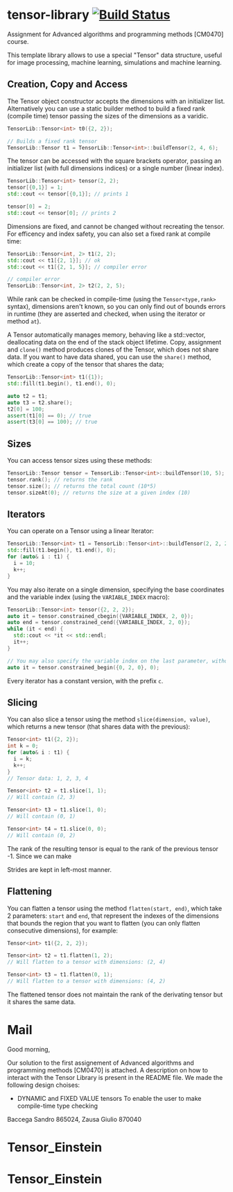 # tensor-library [![Build Status](https://travis-ci.org/giulioz/TensorLibrary.svg?branch=master)](https://travis-ci.org/giulioz/TensorLibrary)

Assignment for Advanced algorithms and programming methods [CM0470] course.

This template library allows to use a special "Tensor" data structure, useful for image processing, machine learning, simulations and machine learning.

## Creation, Copy and Access

The Tensor object constructor accepts the dimensions with an initializer list. Alternatively you can use a static builder method to build a fixed rank (compile time) tensor passing the sizes of the dimensions as a varidic.

```cpp
TensorLib::Tensor<int> t0({2, 2});

// Builds a fixed rank tensor
TensorLib::Tensor t1 = TensorLib::Tensor<int>::buildTensor(2, 4, 6);
```

The tensor can be accessed with the square brackets operator, passing an initializer list (with full dimensions indices) or a single number (linear index).

```cpp
TensorLib::Tensor<int> tensor(2, 2);
tensor[{0,1}] = 1;
std::cout << tensor[{0,1}]; // prints 1

tensor[0] = 2;
std::cout << tensor[0]; // prints 2
```

Dimensions are fixed, and cannot be changed without recreating the tensor. For efficency and index safety, you can also set a fixed rank at compile time:

```cpp
TensorLib::Tensor<int, 2> t1(2, 2);
std::cout << t1[{2, 1}]; // ok
std::cout << t1[{2, 1, 5}]; // compiler error

// compiler error
TensorLib::Tensor<int, 2> t2(2, 2, 5);
```

While rank can be checked in compile-time (using the `Tensor<type,rank>` syntax), dimensions aren't known, so you can only find out of bounds errors in runtime (they are asserted and checked, when using the iterator or method `at`).

A Tensor automatically manages memory, behaving like a std::vector, deallocating data on the end of the stack object lifetime. Copy, assignment and `clone()` method produces clones of the Tensor, which does not share data. If you want to have data shared, you can use the `share()` method, which create a copy of the tensor that shares the data;

```cpp
TensorLib::Tensor<int> t1({1});
std::fill(t1.begin(), t1.end(), 0);

auto t2 = t1;
auto t3 = t2.share();
t2[0] = 100;
assert(t1[0] == 0); // true
assert(t3[0] == 100); // true
```

## Sizes

You can access tensor sizes using these methods:

```cpp
TensorLib::Tensor tensor = TensorLib::Tensor<int>::buildTensor(10, 5);
tensor.rank(); // returns the rank
tensor.size(); // returns the total count (10*5)
tensor.sizeAt(0); // returns the size at a given index (10)
```

## Iterators

You can operate on a Tensor using a linear Iterator:

```cpp
TensorLib::Tensor<int> t1 = TensorLib::Tensor<int>::buildTensor(2, 2, 2);
std::fill(t1.begin(), t1.end(), 0);
for (auto& i : t1) {
  i = 10;
  k++;
}
```

You may also iterate on a single dimension, specifying the base coordinates and the variable index (using the `VARIABLE_INDEX` macro):

```cpp
TensorLib::Tensor<int> tensor({2, 2, 2});
auto it = tensor.constrained_cbegin({VARIABLE_INDEX, 2, 0});
auto end = tensor.constrained_cend({VARIABLE_INDEX, 2, 0});
while (it < end) {
  std::cout << *it << std::endl;
  it++;
}

// You may also specify the variable index on the last parameter, without the macro
auto it = tensor.constrained_begin({0, 2, 0}, 0);
```

Every iterator has a constant version, with the prefix `c`.

## Slicing

You can also slice a tensor using the method `slice(dimension, value)`, which returns a new tensor (that shares data with the previous):

```cpp
Tensor<int> t1({2, 2});
int k = 0;
for (auto& i : t1) {
  i = k;
  k++;
}
// Tensor data: 1, 2, 3, 4

Tensor<int> t2 = t1.slice(1, 1);
// Will contain (2, 3)

Tensor<int> t3 = t1.slice(1, 0);
// Will contain (0, 1)

Tensor<int> t4 = t1.slice(0, 0);
// Will contain (0, 2)
```

The rank of the resulting tensor is equal to the rank of the previous tensor -1. Since we can make

Strides are kept in left-most manner.

## Flattening

You can flatten a tensor using the method `flatten(start, end)`, which take 2 parameters: `start` and `end`, that represent the indexes of the dimensions that bounds the region that you want to flatten (you can only flatten consecutive dimensions), for example:

```cpp
Tensor<int> t1({2, 2, 2});

Tensor<int> t2 = t1.flatten(1, 2);
// Will flatten to a tensor with dimensions: (2, 4)

Tensor<int> t3 = t1.flatten(0, 1);
// Will flatten to a tensor with dimensions: (4, 2)
```

The flattened tensor does not maintain the rank of the derivating tensor but it shares the same data.

# Mail

Good morning,

Our solution to the first assignement of Advanced algorithms and programming methods [CM0470] is attached.
A description on how to interact with the Tensor Library is present in the README file.
We made the following design choises:

- DYNAMIC and FIXED VALUE tensors
  To enable the user to make compile-time type checking

Baccega Sandro 865024,
Zausa Giulio 870040
# Tensor_Einstein
# Tensor_Einstein
